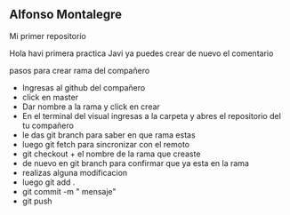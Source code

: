 ## Alfonso Montalegre

Mi primer repositorio


Hola havi primera practica
Javi ya puedes crear de nuevo el comentario

pasos para crear rama del compañero
* Ingresas al github del compañero
* click en master
* Dar nombre a la rama y click en crear
* En el terminal del visual ingresas a la carpeta y abres el repositorio del tu compañero
* le das git branch para saber en que rama estas
* luego git fetch para sincronizar con el remoto
* git checkout + el nombre de la rama que creaste
* de nuevo en git branch para confirmar que ya esta en la rama
*   realizas alguna modificacion 
* luego git add .
* git commit -m " mensaje"
* git push